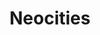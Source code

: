 ---
blog: http://blog.neocities.org/
codehost: https://github.com/neocities
facebook: https://facebook.com/neocities
logohandle: neocities
sort: neocities
title: Neocities
twitter: https://x.com/neocities
website: https://neocities.org/
---